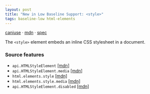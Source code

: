 ```yaml
---
layout: post
title: "New in Low Baseline Support: <style>"
tags: baseline-low html-elements
---
```


[caniuse](https://caniuse.com/?search=style) · [mdn](https://developer.mozilla.org/en-US/search?q=<style>) · [spec](https://html.spec.whatwg.org/multipage/semantics.html#the-style-element)

The `<style>` element embeds an inline CSS stylesheet in a document.

### Source features

- ``api.HTMLStyleElement`` [[mdn]](https://developer.mozilla.org/en-US/search?q=api.HTMLStyleElement)
- ``api.HTMLStyleElement.media`` [[mdn]](https://developer.mozilla.org/en-US/search?q=api.HTMLStyleElement.media)
- ``html.elements.style`` [[mdn]](https://developer.mozilla.org/en-US/search?q=html.elements.style)
- ``html.elements.style.media`` [[mdn]](https://developer.mozilla.org/en-US/search?q=html.elements.style.media)
- ``api.HTMLStyleElement.disabled`` [[mdn]](https://developer.mozilla.org/en-US/search?q=api.HTMLStyleElement.disabled)
